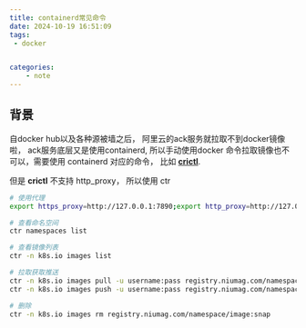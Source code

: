 ```yaml
---
title: containerd常见命令
date: 2024-10-19 16:51:09
tags: 
 - docker


categories: 
    - note
---
```



## 背景
自docker hub以及各种源被墙之后， 阿里云的ack服务就拉取不到docker镜像啦， ack服务底层又是使用containerd, 所以手动使用docker 命令拉取镜像也不可以，需要使用 containerd 对应的命令， 比如 [**crictl**](https://github.com/kubernetes-sigs/cri-tools/blob/master/docs/crictl.md).

但是 **crictl** 不支持 http_proxy， 所以使用 ctr

```bash
# 使用代理
export https_proxy=http://127.0.0.1:7890;export http_proxy=http://127.0.0.1:7890;export all_proxy=socks5://127.0.0.1:7890

# 查看命名空间
ctr namespaces list

# 查看镜像列表
ctr -n k8s.io images list

# 拉取获取推送
ctr -n k8s.io images pull -u username:pass registry.niumag.com/namespace/image:snap
ctr -n k8s.io images push -u username:pass registry.niumag.com/namespace/image:snap

# 删除
ctr -n k8s.io images rm registry.niumag.com/namespace/image:snap
```


